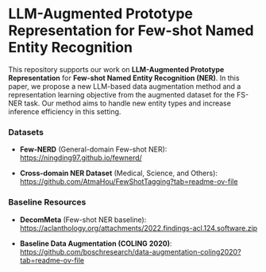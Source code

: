 LLM-Augmented Prototype Representation for Few-shot Named Entity Recognition
============================================================================

This repository supports our work on **LLM-Augmented Prototype Representation** for **Few-shot Named Entity Recognition (NER)**. In this paper, we propose a new LLM-based data augmentation method and a representation learning objective from the augmented dataset for the FS-NER task. Our method aims to handle new entity types and increase inference efficiency in this setting. 

### Datasets

*   **Few-NERD** (General-domain Few-shot NER):  
    https://ningding97.github.io/fewnerd/
    
*   **Cross-domain NER Dataset** (Medical, Science, and Others):  
    https://github.com/AtmaHou/FewShotTagging?tab=readme-ov-file

### Baseline Resources

*   **DecomMeta** (Few-shot NER baseline):  
    https://aclanthology.org/attachments/2022.findings-acl.124.software.zip
    
*   **Baseline Data Augmentation (COLING 2020)**:  
    https://github.com/boschresearch/data-augmentation-coling2020?tab=readme-ov-file
